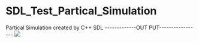 # SDL_Test_Partical_Simulation
Partical Simulation created by C++ SDL
-------------OUT PUT-----------------
![](ParticalSimulation.gif)
